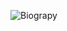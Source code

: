 
![Biograpy](https://user-images.githubusercontent.com/111521577/205142074-c36f6960-4e54-44ea-905e-46a464cd0a17.jpg)
